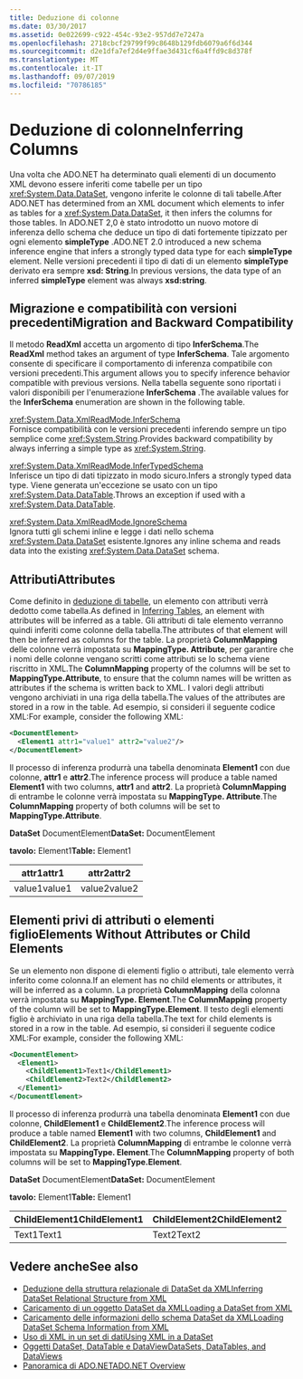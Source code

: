 ```yaml
---
title: Deduzione di colonne
ms.date: 03/30/2017
ms.assetid: 0e022699-c922-454c-93e2-957dd7e7247a
ms.openlocfilehash: 2718cbcf29799f99c8648b129fdb6079a6f6d344
ms.sourcegitcommit: d2e1dfa7ef2d4e9ffae3d431cf6a4ffd9c8d378f
ms.translationtype: MT
ms.contentlocale: it-IT
ms.lasthandoff: 09/07/2019
ms.locfileid: "70786185"
---
```

# <a name="inferring-columns"></a><span data-ttu-id="20027-102">Deduzione di colonne</span><span class="sxs-lookup"><span data-stu-id="20027-102">Inferring Columns</span></span>
<span data-ttu-id="20027-103">Una volta che ADO.NET ha determinato quali elementi di un documento XML devono essere inferiti come tabelle per un tipo <xref:System.Data.DataSet>, vengono inferite le colonne di tali tabelle.</span><span class="sxs-lookup"><span data-stu-id="20027-103">After ADO.NET has determined from an XML document which elements to infer as tables for a <xref:System.Data.DataSet>, it then infers the columns for those tables.</span></span> <span data-ttu-id="20027-104">In ADO.NET 2,0 è stato introdotto un nuovo motore di inferenza dello schema che deduce un tipo di dati fortemente tipizzato per ogni elemento **simpleType** .</span><span class="sxs-lookup"><span data-stu-id="20027-104">ADO.NET 2.0 introduced a new schema inference engine that infers a strongly typed data type for each **simpleType** element.</span></span> <span data-ttu-id="20027-105">Nelle versioni precedenti il tipo di dati di un elemento **simpleType** derivato era sempre **xsd: String**.</span><span class="sxs-lookup"><span data-stu-id="20027-105">In previous versions, the data type of an inferred **simpleType** element was always **xsd:string**.</span></span>  
  
## <a name="migration-and-backward-compatibility"></a><span data-ttu-id="20027-106">Migrazione e compatibilità con versioni precedenti</span><span class="sxs-lookup"><span data-stu-id="20027-106">Migration and Backward Compatibility</span></span>  
 <span data-ttu-id="20027-107">Il metodo **ReadXml** accetta un argomento di tipo **InferSchema**.</span><span class="sxs-lookup"><span data-stu-id="20027-107">The **ReadXml** method takes an argument of type **InferSchema**.</span></span> <span data-ttu-id="20027-108">Tale argomento consente di specificare il comportamento di inferenza compatibile con versioni precedenti.</span><span class="sxs-lookup"><span data-stu-id="20027-108">This argument allows you to specify inference behavior compatible with previous versions.</span></span> <span data-ttu-id="20027-109">Nella tabella seguente sono riportati i valori disponibili per l'enumerazione **InferSchema** .</span><span class="sxs-lookup"><span data-stu-id="20027-109">The available values for the **InferSchema** enumeration are shown in the following table.</span></span>  
  
 <xref:System.Data.XmlReadMode.InferSchema>  
 <span data-ttu-id="20027-110">Fornisce compatibilità con le versioni precedenti inferendo sempre un tipo semplice come <xref:System.String>.</span><span class="sxs-lookup"><span data-stu-id="20027-110">Provides backward compatibility by always inferring a simple type as <xref:System.String>.</span></span>  
  
 <xref:System.Data.XmlReadMode.InferTypedSchema>  
 <span data-ttu-id="20027-111">Inferisce un tipo di dati tipizzato in modo sicuro.</span><span class="sxs-lookup"><span data-stu-id="20027-111">Infers a strongly typed data type.</span></span> <span data-ttu-id="20027-112">Viene generata un'eccezione se usato con un tipo <xref:System.Data.DataTable>.</span><span class="sxs-lookup"><span data-stu-id="20027-112">Throws an exception if used with a <xref:System.Data.DataTable>.</span></span>  
  
 <xref:System.Data.XmlReadMode.IgnoreSchema>  
 <span data-ttu-id="20027-113">Ignora tutti gli schemi inline e legge i dati nello schema <xref:System.Data.DataSet> esistente.</span><span class="sxs-lookup"><span data-stu-id="20027-113">Ignores any inline schema and reads data into the existing <xref:System.Data.DataSet> schema.</span></span>  
  
## <a name="attributes"></a><span data-ttu-id="20027-114">Attributi</span><span class="sxs-lookup"><span data-stu-id="20027-114">Attributes</span></span>  
 <span data-ttu-id="20027-115">Come definito in [deduzione di tabelle](inferring-tables.md), un elemento con attributi verrà dedotto come tabella.</span><span class="sxs-lookup"><span data-stu-id="20027-115">As defined in [Inferring Tables](inferring-tables.md), an element with attributes will be inferred as a table.</span></span> <span data-ttu-id="20027-116">Gli attributi di tale elemento verranno quindi inferiti come colonne della tabella.</span><span class="sxs-lookup"><span data-stu-id="20027-116">The attributes of that element will then be inferred as columns for the table.</span></span> <span data-ttu-id="20027-117">La proprietà **ColumnMapping** delle colonne verrà impostata su **MappingType. Attribute**, per garantire che i nomi delle colonne vengano scritti come attributi se lo schema viene riscritto in XML.</span><span class="sxs-lookup"><span data-stu-id="20027-117">The **ColumnMapping** property of the columns will be set to **MappingType.Attribute**, to ensure that the column names will be written as attributes if the schema is written back to XML.</span></span> <span data-ttu-id="20027-118">I valori degli attributi vengono archiviati in una riga della tabella.</span><span class="sxs-lookup"><span data-stu-id="20027-118">The values of the attributes are stored in a row in the table.</span></span> <span data-ttu-id="20027-119">Ad esempio, si consideri il seguente codice XML:</span><span class="sxs-lookup"><span data-stu-id="20027-119">For example, consider the following XML:</span></span>  
  
```xml  
<DocumentElement>  
  <Element1 attr1="value1" attr2="value2"/>  
</DocumentElement>  
```  
  
 <span data-ttu-id="20027-120">Il processo di inferenza produrrà una tabella denominata **Element1** con due colonne, **attr1** e **attr2**.</span><span class="sxs-lookup"><span data-stu-id="20027-120">The inference process will produce a table named **Element1** with two columns, **attr1** and **attr2**.</span></span> <span data-ttu-id="20027-121">La proprietà **ColumnMapping** di entrambe le colonne verrà impostata su **MappingType. Attribute**.</span><span class="sxs-lookup"><span data-stu-id="20027-121">The **ColumnMapping** property of both columns will be set to **MappingType.Attribute**.</span></span>  
  
 <span data-ttu-id="20027-122">**DataSet** DocumentElement</span><span class="sxs-lookup"><span data-stu-id="20027-122">**DataSet:** DocumentElement</span></span>  
  
 <span data-ttu-id="20027-123">**tavolo:** Element1</span><span class="sxs-lookup"><span data-stu-id="20027-123">**Table:** Element1</span></span>  
  
|<span data-ttu-id="20027-124">attr1</span><span class="sxs-lookup"><span data-stu-id="20027-124">attr1</span></span>|<span data-ttu-id="20027-125">attr2</span><span class="sxs-lookup"><span data-stu-id="20027-125">attr2</span></span>|  
|-----------|-----------|  
|<span data-ttu-id="20027-126">value1</span><span class="sxs-lookup"><span data-stu-id="20027-126">value1</span></span>|<span data-ttu-id="20027-127">value2</span><span class="sxs-lookup"><span data-stu-id="20027-127">value2</span></span>|  
  
## <a name="elements-without-attributes-or-child-elements"></a><span data-ttu-id="20027-128">Elementi privi di attributi o elementi figlio</span><span class="sxs-lookup"><span data-stu-id="20027-128">Elements Without Attributes or Child Elements</span></span>  
 <span data-ttu-id="20027-129">Se un elemento non dispone di elementi figlio o attributi, tale elemento verrà inferito come colonna.</span><span class="sxs-lookup"><span data-stu-id="20027-129">If an element has no child elements or attributes, it will be inferred as a column.</span></span> <span data-ttu-id="20027-130">La proprietà **ColumnMapping** della colonna verrà impostata su **MappingType. Element**.</span><span class="sxs-lookup"><span data-stu-id="20027-130">The **ColumnMapping** property of the column will be set to **MappingType.Element**.</span></span> <span data-ttu-id="20027-131">Il testo degli elementi figlio è archiviato in una riga della tabella.</span><span class="sxs-lookup"><span data-stu-id="20027-131">The text for child elements is stored in a row in the table.</span></span> <span data-ttu-id="20027-132">Ad esempio, si consideri il seguente codice XML:</span><span class="sxs-lookup"><span data-stu-id="20027-132">For example, consider the following XML:</span></span>  
  
```xml  
<DocumentElement>  
  <Element1>  
    <ChildElement1>Text1</ChildElement1>  
    <ChildElement2>Text2</ChildElement2>  
  </Element1>  
</DocumentElement>  
```  
  
 <span data-ttu-id="20027-133">Il processo di inferenza produrrà una tabella denominata **Element1** con due colonne, **ChildElement1** e **ChildElement2**.</span><span class="sxs-lookup"><span data-stu-id="20027-133">The inference process will produce a table named **Element1** with two columns, **ChildElement1** and **ChildElement2**.</span></span> <span data-ttu-id="20027-134">La proprietà **ColumnMapping** di entrambe le colonne verrà impostata su **MappingType. Element**.</span><span class="sxs-lookup"><span data-stu-id="20027-134">The **ColumnMapping** property of both columns will be set to **MappingType.Element**.</span></span>  
  
 <span data-ttu-id="20027-135">**DataSet** DocumentElement</span><span class="sxs-lookup"><span data-stu-id="20027-135">**DataSet:** DocumentElement</span></span>  
  
 <span data-ttu-id="20027-136">**tavolo:** Element1</span><span class="sxs-lookup"><span data-stu-id="20027-136">**Table:** Element1</span></span>  
  
|<span data-ttu-id="20027-137">ChildElement1</span><span class="sxs-lookup"><span data-stu-id="20027-137">ChildElement1</span></span>|<span data-ttu-id="20027-138">ChildElement2</span><span class="sxs-lookup"><span data-stu-id="20027-138">ChildElement2</span></span>|  
|-------------------|-------------------|  
|<span data-ttu-id="20027-139">Text1</span><span class="sxs-lookup"><span data-stu-id="20027-139">Text1</span></span>|<span data-ttu-id="20027-140">Text2</span><span class="sxs-lookup"><span data-stu-id="20027-140">Text2</span></span>|  
  
## <a name="see-also"></a><span data-ttu-id="20027-141">Vedere anche</span><span class="sxs-lookup"><span data-stu-id="20027-141">See also</span></span>

- [<span data-ttu-id="20027-142">Deduzione della struttura relazionale di DataSet da XML</span><span class="sxs-lookup"><span data-stu-id="20027-142">Inferring DataSet Relational Structure from XML</span></span>](inferring-dataset-relational-structure-from-xml.md)
- [<span data-ttu-id="20027-143">Caricamento di un oggetto DataSet da XML</span><span class="sxs-lookup"><span data-stu-id="20027-143">Loading a DataSet from XML</span></span>](loading-a-dataset-from-xml.md)
- [<span data-ttu-id="20027-144">Caricamento delle informazioni dello schema DataSet da XML</span><span class="sxs-lookup"><span data-stu-id="20027-144">Loading DataSet Schema Information from XML</span></span>](loading-dataset-schema-information-from-xml.md)
- [<span data-ttu-id="20027-145">Uso di XML in un set di dati</span><span class="sxs-lookup"><span data-stu-id="20027-145">Using XML in a DataSet</span></span>](using-xml-in-a-dataset.md)
- [<span data-ttu-id="20027-146">Oggetti DataSet, DataTable e DataView</span><span class="sxs-lookup"><span data-stu-id="20027-146">DataSets, DataTables, and DataViews</span></span>](index.md)
- [<span data-ttu-id="20027-147">Panoramica di ADO.NET</span><span class="sxs-lookup"><span data-stu-id="20027-147">ADO.NET Overview</span></span>](../ado-net-overview.md)
